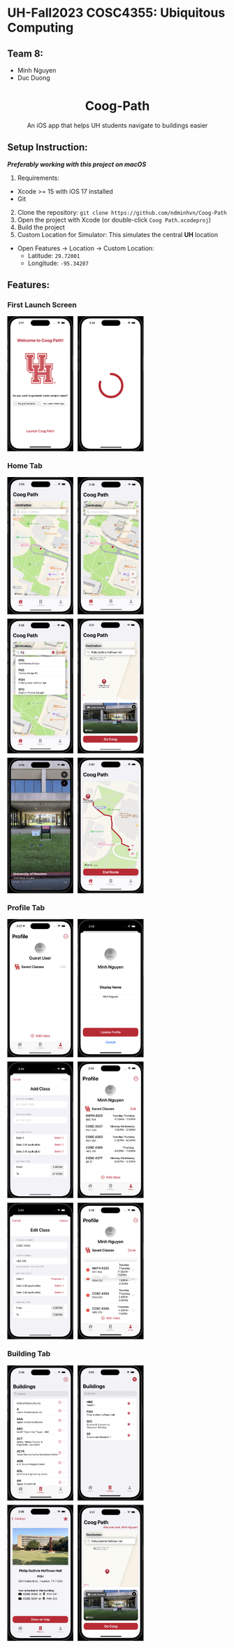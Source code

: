 # UH-Fall2023 COSC4355: Ubiquitous Computing

## Team 8:

- Minh Nguyen
- Duc Duong

<h1 align="center"> Coog-Path</h1>
<p align="center"> An iOS app that helps UH students navigate to buildings easier</p>

## Setup Instruction:

**_Preferably working with this project on macOS_**

1. Requirements:

- Xcode >= 15 with iOS 17 installed
- Git

2. Clone the repository: `git clone https://github.com/ndminhvn/Coog-Path`
3. Open the project with Xcode (or double-click `Coog Path.xcodeproj`)
4. Build the project
5. Custom Location for Simulator: This simulates the central **UH** location

- Open Features -> Location -> Custom Location:
  - Latitude: `29.72001`
  - Longitude: `-95.34207`

## Features:

### First Launch Screen

<div style="display: flex">
    <img src="screenshots/FirstLaunchScreen.png" alt="First Launch Screen" style="width: 30%; margin-right: 2%;">
    <img src="screenshots/LoadingScreen.png" alt="Loading Screen" style="width: 30%;">
</div>

### Home Tab

<div style="display: flex; margin-bottom: 2%">
    <img src="screenshots/HomeScreen.png" alt="Home Screen" style="width: 30%; margin-right: 2%;">
    <img src="screenshots/HomeScreen3D.png" alt="Home Screen 3D Map" style="width: 30%;">
</div>
<div style="display: flex; margin-bottom: 2%">
    <img src="screenshots/HomeScreenSearch.png" alt="Home Screen Search" style="width: 30%; margin-right: 2%;">
    <img src="screenshots/HomeScreenShowBuilding.png" alt="Home Screen 3D Map" style="width: 30%;">
</div>
<div style="display: flex; margin-bottom: 2%">
    <img src="screenshots/HomeScreenMapPreview.png" alt="Home Screen Map Preview" style="width: 30%; margin-right: 2%;">
    <img src="screenshots/HomeScreenShowRoute.png" alt="Home Screen Show Route" style="width: 30%;">
</div>

### Profile Tab

<div style="display: flex; margin-bottom: 2%">
    <img src="screenshots/ProfileScreen.png" alt="Profile Screen" style="width: 30%; margin-right: 2%;">
    <img src="screenshots/ProfileScreenEditName.png" alt="Profile Screen Edit Name" style="width: 30%;">
</div>
<div style="display: flex; margin-bottom: 2%">
    <img src="screenshots/ProfileScreenAddClass.png" alt="Profile Screen Add Class" style="width: 30%; margin-right: 2%;">
    <img src="screenshots/ProfileScreenClassList.png" alt="Profile Screen Class List" style="width: 30%;">
</div>
<div style="display: flex; margin-bottom: 2%">
    <img src="screenshots/ProfileScreenEditClass.png" alt="Profile Screen Edit Class" style="width: 30%; margin-right: 2%;">
    <img src="screenshots/ProfileScreenListMove.png" alt="Profile Screen List Move" style="width: 30%;">
</div>

### Building Tab

<div style="display: flex; margin-bottom: 2%">
    <img src="screenshots/BuildingScreen.png" alt="Building Screen" style="width: 30%; margin-right: 2%;">
    <img src="screenshots/BuildingScreenFavorites.png" alt="Building Screen Favorites" style="width: 30%;">
</div>
<div style="display: flex; margin-bottom: 2%">
    <img src="screenshots/BuildingDetailScreen.png" alt="Building Detail Screen" style="width: 30%; margin-right: 2%;">
    <img src="screenshots/BuildingDetailScreenShowOnMap.png" alt="Building Detail Screen Show On Map" style="width: 30%;">
</div>
